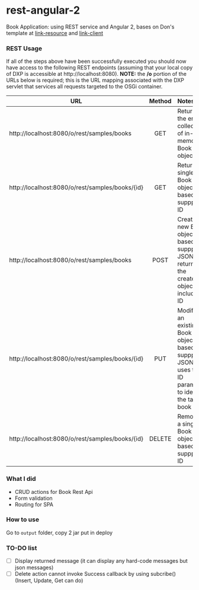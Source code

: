 # rest-angular-2
Book Application: using REST service and Angular 2, bases on Don's template at [link-resource](https://projects.austin.xtivia.com/Speedray/speedray-demo-resource) and [link-client](https://projects.austin.xtivia.com/Speedray/demo-speedray-client)

### REST Usage

If all of the steps above have been successfully executed you should now have access to the following REST endpoints (assuming that your local copy of DXP is accessible at http://localhost:8080). **NOTE:** the **/o** portion of the URLs below is required; this is the URL mapping associated with the DXP servlet that services all requests targeted to the OSGi container.

| URL   |      Method      |  Notes |
|----------|:-------------:|:------|
| http://localhost:8080/o/rest/samples/books |GET| Returns the entire collection of in-memory Book objects   |
| http://localhost:8080/o/rest/samples/books/{id} | GET |  Returns a single Book object based on suppplied ID   |
| http://localhost:8080/o/rest/samples/books | POST |Creates a new Book object based on suppplied JSON and returns the created object including ID      |
| http://localhost:8080/o/rest/samples/books/{id} | PUT |Modifies an existing Book object based on suppplied JSON and uses the ID parameter to identify the target book     |
| http://localhost:8080/o/rest/samples/books/{id} | DELETE |  Removes a single Book object based on suppplied ID   

### What I did
- CRUD actions for Book Rest Api
- Form validation
- Routing for SPA
### How to use
Go to `output` folder, copy 2 jar put in deploy

### TO-DO list
- [ ] Display returned message (it can display any hard-code messages but json messages)
- [ ] Delete action cannot invoke Success callback by using subcribe() (Insert, Update, Get can do)
